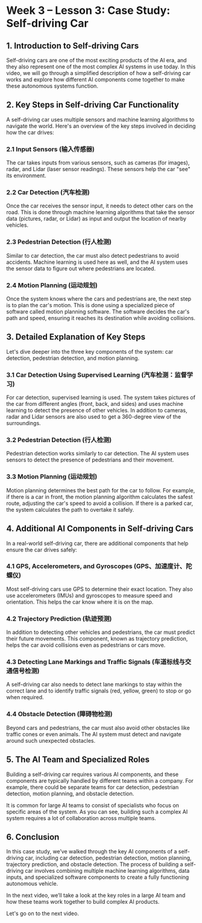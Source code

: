 # Week 3 – Lesson 3: Case Study: Self-driving Car

## 1. Introduction to Self-driving Cars

Self-driving cars are one of the most exciting products of the AI era, and they also represent one of the most complex AI systems in use today. In this video, we will go through a simplified description of how a self-driving car works and explore how different AI components come together to make these autonomous systems function.

## 2. Key Steps in Self-driving Car Functionality

A self-driving car uses multiple sensors and machine learning algorithms to navigate the world. Here's an overview of the key steps involved in deciding how the car drives:

### 2.1 Input Sensors (输入传感器)

The car takes inputs from various sensors, such as cameras (for images), radar, and Lidar (laser sensor readings). These sensors help the car "see" its environment.

### 2.2 Car Detection (汽车检测)

Once the car receives the sensor input, it needs to detect other cars on the road. This is done through machine learning algorithms that take the sensor data (pictures, radar, or Lidar) as input and output the location of nearby vehicles.

### 2.3 Pedestrian Detection (行人检测)

Similar to car detection, the car must also detect pedestrians to avoid accidents. Machine learning is used here as well, and the AI system uses the sensor data to figure out where pedestrians are located.

### 2.4 Motion Planning (运动规划)

Once the system knows where the cars and pedestrians are, the next step is to plan the car's motion. This is done using a specialized piece of software called motion planning software. The software decides the car's path and speed, ensuring it reaches its destination while avoiding collisions.

## 3. Detailed Explanation of Key Steps

Let's dive deeper into the three key components of the system: car detection, pedestrian detection, and motion planning.

### 3.1 Car Detection Using Supervised Learning (汽车检测：监督学习)

For car detection, supervised learning is used. The system takes pictures of the car from different angles (front, back, and sides) and uses machine learning to detect the presence of other vehicles. In addition to cameras, radar and Lidar sensors are also used to get a 360-degree view of the surroundings.

### 3.2 Pedestrian Detection (行人检测)

Pedestrian detection works similarly to car detection. The AI system uses sensors to detect the presence of pedestrians and their movement.

### 3.3 Motion Planning (运动规划)

Motion planning determines the best path for the car to follow. For example, if there is a car in front, the motion planning algorithm calculates the safest route, adjusting the car's speed to avoid a collision. If there is a parked car, the system calculates the path to overtake it safely.

## 4. Additional AI Components in Self-driving Cars

In a real-world self-driving car, there are additional components that help ensure the car drives safely:

### 4.1 GPS, Accelerometers, and Gyroscopes (GPS、加速度计、陀螺仪)

Most self-driving cars use GPS to determine their exact location. They also use accelerometers (IMUs) and gyroscopes to measure speed and orientation. This helps the car know where it is on the map.

### 4.2 Trajectory Prediction (轨迹预测)

In addition to detecting other vehicles and pedestrians, the car must predict their future movements. This component, known as trajectory prediction, helps the car avoid collisions even as pedestrians or cars move.

### 4.3 Detecting Lane Markings and Traffic Signals (车道标线与交通信号检测)

A self-driving car also needs to detect lane markings to stay within the correct lane and to identify traffic signals (red, yellow, green) to stop or go when required.

### 4.4 Obstacle Detection (障碍物检测)

Beyond cars and pedestrians, the car must also avoid other obstacles like traffic cones or even animals. The AI system must detect and navigate around such unexpected obstacles.

## 5. The AI Team and Specialized Roles

Building a self-driving car requires various AI components, and these components are typically handled by different teams within a company. For example, there could be separate teams for car detection, pedestrian detection, motion planning, and obstacle detection.

It is common for large AI teams to consist of specialists who focus on specific areas of the system. As you can see, building such a complex AI system requires a lot of collaboration across multiple teams.

## 6. Conclusion

In this case study, we’ve walked through the key AI components of a self-driving car, including car detection, pedestrian detection, motion planning, trajectory prediction, and obstacle detection. The process of building a self-driving car involves combining multiple machine learning algorithms, data inputs, and specialized software components to create a fully functioning autonomous vehicle.

In the next video, we’ll take a look at the key roles in a large AI team and how these teams work together to build complex AI products.

Let's go on to the next video.
